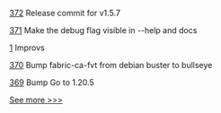 
[372](https://github.com/hyperledger/fabric-ca/pull/372) Release commit for v1.5.7

[371](https://github.com/hyperledger/fabric-ca/pull/371) Make the debug flag visible in --help and docs

[1](https://github.com/hyperledger-labs/benchmarking-cross-chain-bridges/pull/1) Improvs

[370](https://github.com/hyperledger/fabric-ca/pull/370) Bump fabric-ca-fvt from debian buster to bullseye

[369](https://github.com/hyperledger/fabric-ca/pull/369) Bump Go to 1.20.5


[See more >>>](https://start-here.hyperledger.org/pull-requests)
